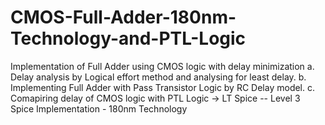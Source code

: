 # CMOS-Full-Adder-180nm-Technology-and-PTL-Logic
 Implementation of Full Adder using CMOS logic with delay minimization 
    a. Delay analysis by Logical effort method and analysing for least delay.
    b. Implementing Full Adder with Pass Transistor Logic by RC Delay model.
    c. Comapiring delay of CMOS logic with PTL Logic
 -> LT Spice -- Level 3 Spice Implementation - 180nm Technology

